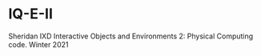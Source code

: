 # IQ-E-II
Sheridan IXD Interactive Objects and Environments 2: Physical Computing code. Winter 2021
